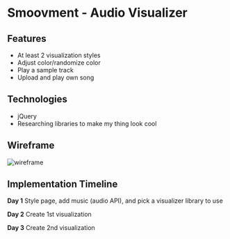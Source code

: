 # Smoovment - Audio Visualizer

## Features

* At least 2 visualization styles
* Adjust color/randomize color
* Play a sample track
* Upload and play own song

## Technologies

* jQuery
* Researching libraries to make my thing look cool

## Wireframe

![wireframe](https://github.com/jacobjwon/smoovment/assets/images/wireframe.png "Wireframe")

## Implementation Timeline

**Day 1** Style page, add music (audio API), and pick a visualizer library to use

**Day 2** Create 1st visualization

**Day 3** Create 2nd visualization
